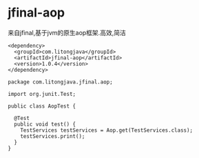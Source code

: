# jfinal-aop

来自jfinal,基于jvm的原生aop框架.高效,简洁

```
<dependency>
  <groupId>com.litongjava</groupId>
  <artifactId>jfinal-aop</artifactId>
  <version>1.0.4</version>
</dependency>
```

```
package com.litongjava.jfinal.aop;

import org.junit.Test;

public class AopTest {

  @Test
  public void test() {
    TestServices testServices = Aop.get(TestServices.class);
    testServices.print();
  }
}
```
